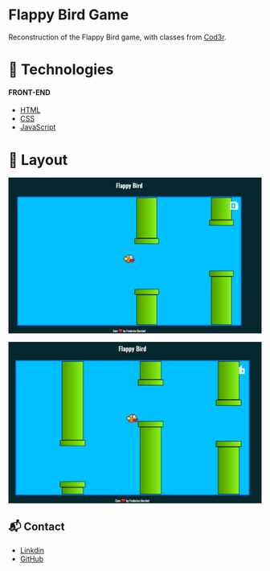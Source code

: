 # Flappy Bird Game

Reconstruction of the Flappy Bird game, with classes from <a href="https://www.cod3r.com.br">Cod3r</a>.


# 🚀 Technologies

#### FRONT-END

* [HTML](https://developer.mozilla.org/en-US/docs/Web/HTML) 
* [CSS](https://developer.mozilla.org/en-US/docs/Web/CSS)
* [JavaScript](https://developer.mozilla.org/en-US/docs/Glossary/JavaScript)


# 🎨 Layout

![Jogo no início](https://github.com/fredericoberchof/Flappy_bird/blob/master/imgs/flappy-bird%20img2.png)

![Jodo em andamento](https://github.com/fredericoberchof/Flappy_bird/blob/master/imgs/flappy-bird%20img.png)


## 📬 Contact

- <a href="https://www.linkedin.com/in/frederico-berchof-69983a135/">Linkdin</a>
- <a href="https://github.com/fredericoberchof">GitHub</a>
 


